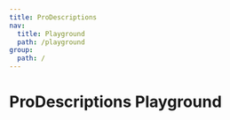 ```yaml
---
title: ProDescriptions
nav:
  title: Playground
  path: /playground
group:
  path: /
---
```


# ProDescriptions Playground

<code src="../../packages/descriptions/src/demos/dynamic-descriptions.tsx" height="500px" iframe="760px" background="#f5f5f5" title="属性展示"></code>
